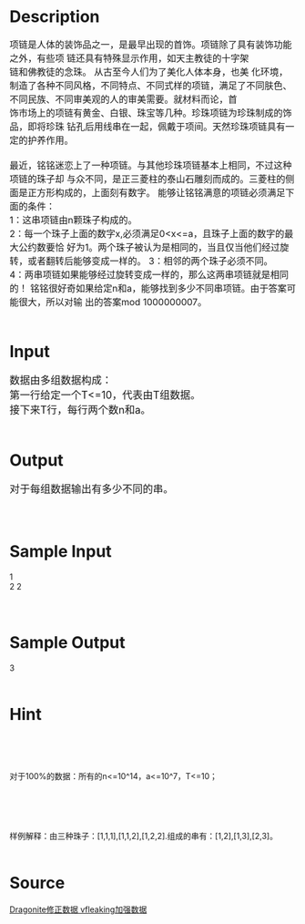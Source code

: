
# Description

<div class="content"><p><span style="font-size: medium">项链是人体的装饰品之一，是最早出现的首饰。项链除了具有装饰功能之外，有些项 链还具有特殊显示作用，如天主教徒的十字架<br/>
链和佛教徒的念珠。 从古至今人们为了美化人体本身，也美 化环境，制造了各种不同风格，不同特点、不同式样的项链，满足了不同肤色、不同民族、不同审美观的人的审美需要。就材料而论，首<br/>
饰市场上的项链有黄金、白银、珠宝等几种。珍珠项链为珍珠制成的饰品，即将珍珠 钻孔后用线串在一起，佩戴于项间。天然珍珠项链具有一定的护养作用。 <br/>
  <br/>
最近，铭铭迷恋上了一种项链。与其他珍珠项链基本上相同，不过这种项链的珠子却 与众不同，是正三菱柱的泰山石雕刻而成的。三菱柱的侧面是正方形构成的，上面刻有数字。 能够让铭铭满意的项链必须满足下面的条件： <br/>
1：这串项链由n颗珠子构成的。 <br/>
2：每一个珠子上面的数字x,必须满足0&lt;x&lt;=a，且珠子上面的数字的最大公约数要恰 好为1。两个珠子被认为是相同的，当且仅当他们经过旋转，或者翻转后能够变成一样的。 3：相邻的两个珠子必须不同。 <br/>
4：两串项链如果能够经过旋转变成一样的，那么这两串项链就是相同的！ 铭铭很好奇如果给定n和a，能够找到多少不同串项链。由于答案可能很大，所以对输 出的答案mod 1000000007。 <br/>
 <br/>
</span></p></div>

# Input

<div class="content"><p><font size="4">数据由多组数据构成： <br/>
第一行给定一个T&lt;=10，代表由T组数据。 <br/>
接下来T行，每行两个数n和a。 <br/>
 <br/>
</font></p></div>

# Output

<div class="content"><p><font size="4">对于每组数据输出有多少不同的串。 <br/>
 <br/>
 <br/>
</font></p></div>

# Sample Input

<div class="content"><span class="sampledata">1 <br/>
2  2<br/>
 <br/>
 <br/>
</span></div>

# Sample Output

<div class="content"><span class="sampledata">3 <br/>
 <br/>
</span></div>

# Hint

<div class="content"><p></p><p> </p><br/>
<p>对于100%的数据：所有的n&lt;=10^14，a&lt;=10^7，T&lt;=10； <br/><br/>
 <br/><br/>
 <br/><br/>
样例解释：由三种珠子：[1,1,1],[1,1,2],[1,2,2].组成的串有：[1,2],[1,3],[2,3]。<br/><br/>
</p><p></p></div>

# Source

<div class="content"><p><a href="problemset.php?search=Dragonite修正数据 vfleaking加强数据">Dragonite修正数据 vfleaking加强数据</a></p></div>

